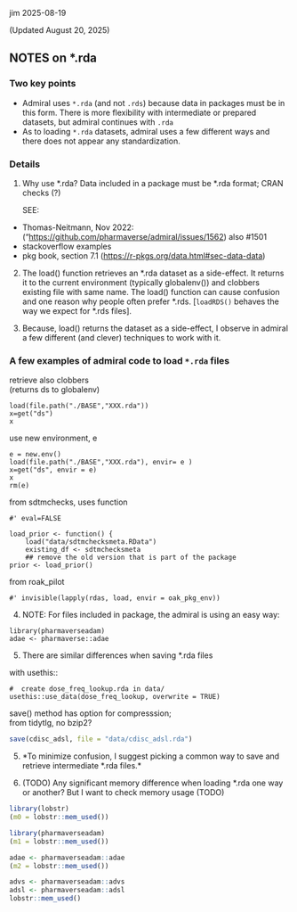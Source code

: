 jim
2025-08-19

(Updated August 20, 2025)

## NOTES on \*.rda

### Two key points

- Admiral uses `*.rda` (and not `.rds`) because data in packages must be
  in this form. There is more flexibility with intermediate or prepared
  datasets, but admiral continues with `.rda`
- As to loading `*.rda` datasets, admiral uses a few different ways and
  there does not appear any standardization.

### Details

1.  Why use \*.rda? Data included in a package must be \*.rda format;
    CRAN checks (?)

    SEE:

- Thomas-Neitmann, Nov 2022:
  (“https://github.com/pharmaverse/admiral/issues/1562) also \#1501
- stackoverflow examples
- pkg book, section 7.1 (https://r-pkgs.org/data.html#sec-data-data)

2.  The load() function retrieves an \*.rda dataset as a side-effect. It
    returns it to the current environment (typically globalenv()) and
    clobbers existing file with same name. The load() function can cause
    confusion and one reason why people often prefer \*.rds.
    \[`loadRDS()` behaves the way we expect for \*.rds files\].

3.  Because, load() returns the dataset as a side-effect, I observe in
    admiral a few different (and clever) techniques to work with it.

### A few examples of admiral code to load `*.rda` files

retrieve also clobbers  
(returns ds to globalenv)  

    load(file.path("./BASE","XXX.rda"))
    x=get("ds")
    x

use new environment, e  

    e = new.env()
    load(file.path("./BASE","XXX.rda"), envir= e ) 
    x=get("ds", envir = e)
    x
    rm(e)

from sdtmchecks, uses function  

    #' eval=FALSE

    load_prior <- function() {
        load("data/sdtmchecksmeta.RData")
        existing_df <- sdtmchecksmeta
        ## remove the old version that is part of the package
    prior <- load_prior()

from roak_pilot

    #' invisible(lapply(rdas, load, envir = oak_pkg_env))

4.  NOTE: For files included in package, the admiral is using an easy
    way:

<!-- -->

    library(pharmaverseadam)
    adae <- pharmaverse::adae

5.  There are similar differences when saving \*.rda files

with usethis::

    #  create dose_freq_lookup.rda in data/
    usethis::use_data(dose_freq_lookup, overwrite = TRUE)

save() method has option for compresssion;  
from tidytlg, no bzip2?

``` r
save(cdisc_adsl, file = "data/cdisc_adsl.rda")
```

5.  *To minimize confusion, I suggest picking a common way to save and
    retrieve intermediate *.rda files.\*

6.  (TODO) Any significant memory difference when loading \*.rda one way
    or another? But I want to check memory usage (TODO)

``` r
library(lobstr)
(m0 = lobstr::mem_used())

library(pharmaverseadam)
(m1 = lobstr::mem_used())

adae <- pharmaverseadam::adae
(m2 = lobstr::mem_used())

advs <- pharmaverseadam::advs
adsl <- pharmaverseadam::adsl
lobstr::mem_used()
```
